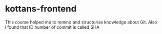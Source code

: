 # kottans-frontend
This course helped me to remind and structurise knowledge about Git. Also i found that ID number of commit is called SHA
